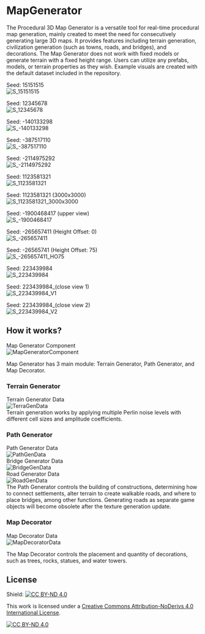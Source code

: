 # MapGenerator

The Procedural 3D Map Generator is a versatile tool for real-time procedural map generation, mainly created to meet the need for consecutively generating large 3D maps. It provides features including terrain generation, civilization generation (such as towns, roads, and bridges), and decorations. The Map Generator does not work with fixed models or generate terrain with a fixed height range. Users can utilize any prefabs, models, or terrain properties as they wish. Example visuals are created with the default dataset included in the repository.

Seed: 15151515<br>
![S_15151515](https://github.com/keremaydogan/MapGenerator/assets/62666688/9bd61aac-48bb-486c-8f3f-9b9b0871b379)
<br>

Seed: 12345678<br>
![S_12345678](https://github.com/keremaydogan/MapGenerator/assets/62666688/45a12253-80c5-408d-ab35-7d30c0a10717)
<br>

Seed: -140133298<br>
![S_-140133298](https://github.com/keremaydogan/MapGenerator/assets/62666688/cbb7f2d3-d82a-42d0-88f2-760faa1802ab)
<br>

Seed: -387517110<br>
![S_-387517110](https://github.com/keremaydogan/MapGenerator/assets/62666688/de993802-a161-4661-b795-08e11bc80401)
<br>

Seed: -2114975292<br>
![S_-2114975292](https://github.com/keremaydogan/MapGenerator/assets/62666688/c5b487a3-b335-4baf-b04b-7fedeaed87d8)
<br>

Seed: 1123581321<br>
![S_1123581321](https://github.com/keremaydogan/MapGenerator/assets/62666688/32a2b262-881f-4443-a455-8dd5d4d62d61)
<br>

Seed: 1123581321 (3000x3000)<br>
![S_1123581321_3000x3000](https://github.com/keremaydogan/MapGenerator/assets/62666688/44c14d44-cf72-495b-acb6-b4f447fd9bd2)
<br>

Seed: -1900468417 (upper view)<br>
![S_-1900468417](https://github.com/keremaydogan/MapGenerator/assets/62666688/3a00fc24-f428-441e-9887-4800a84fae36)
<br>

Seed: -265657411 (Height Offset: 0)<br>
![S_-265657411](https://github.com/keremaydogan/MapGenerator/assets/62666688/d8abe285-d848-4cd3-8534-9a849ddd1c5a)
<br>

Seed: -26565741 (Height Offset: 75)<br>
![S_-265657411_HO75](https://github.com/keremaydogan/MapGenerator/assets/62666688/b9c5e539-cb5c-4f89-a21f-b9e133321f97)
<br>

Seed: 223439984<br>
![S_223439984](https://github.com/keremaydogan/MapGenerator/assets/62666688/39456929-ff16-4f36-b1ca-52a9a68e3a8a)
<br>

Seed: 223439984_(close view 1)<br>
![S_223439984_V1](https://github.com/keremaydogan/MapGenerator/assets/62666688/50f845d0-4989-4a52-8064-af3d436f275a)
<br>

Seed: 223439984_(close view 2)<br>
![S_223439984_V2](https://github.com/keremaydogan/MapGenerator/assets/62666688/c46aa629-f83c-4de8-8770-53dfd7916e9d)
<br>


## How it works?

Map Generator Component<br>
![MapGeneratorComponent](https://github.com/keremaydogan/MapGenerator/assets/62666688/42cb2dd4-5006-46cb-b76e-7563d69f3120)
<br>

Map Generator has 3 main module: Terrain Generator, Path Generator, and Map Decorator.

### Terrain Generator
Terrain Generator Data<br>
![TerraGenData](https://github.com/keremaydogan/MapGenerator/assets/62666688/0d6a477b-f416-4231-9483-022905506068)
<br>
Terrain generation works by applying multiple Perlin noise levels with different cell sizes and amplitude coefficients.

### Path Generator
Path Generator Data<br>
![PathGenData](https://github.com/keremaydogan/MapGenerator/assets/62666688/aa4dd8ca-3a87-4f5b-9503-717abe205d99)
<br>
Bridge Generator Data<br>
![BridgeGenData](https://github.com/keremaydogan/MapGenerator/assets/62666688/5e69531d-ba1e-4e95-b5f9-82dd46c8af49)
<br>
Road Generator Data<br>
![RoadGenData](https://github.com/keremaydogan/MapGenerator/assets/62666688/8d97254d-1556-4e4a-8eca-57ecfc3d09b0)
<br>
The Path Generator controls the building of constructions, determining how to connect settlements, alter terrain to create walkable roads, and where to place bridges, among other functions. Generating roads as separate game objects will become obsolete after the texture generation update.

### Map Decorator
Map Decorator Data<br>
![MapDecoratorData](https://github.com/keremaydogan/MapGenerator/assets/62666688/38373993-bffe-47e4-aab4-0dcf341806ca)
<br>

The Map Decorator controls the placement and quantity of decorations, such as trees, rocks, statues, and water towers.

## License
Shield: [![CC BY-ND 4.0][cc-by-nd-shield]][cc-by-nd]

This work is licensed under a
[Creative Commons Attribution-NoDerivs 4.0 International License][cc-by-nd].

[![CC BY-ND 4.0][cc-by-nd-image]][cc-by-nd]

[cc-by-nd]: https://creativecommons.org/licenses/by-nd/4.0/

[cc-by-nd-image]: https://licensebuttons.net/l/by-nd/4.0/88x31.png
[cc-by-nd-shield]: https://img.shields.io/badge/License-CC%20BY--ND%204.0-lightgrey.svg
